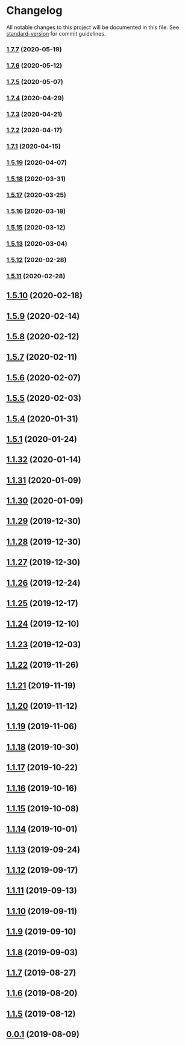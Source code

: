 # Changelog

All notable changes to this project will be documented in this file. See [standard-version](https://github.com/conventional-changelog/standard-version) for commit guidelines.

### [1.7.7](https://github.com/surveyjs/survey-analytics/compare/v1.7.6...v1.7.7) (2020-05-19)

### [1.7.6](https://github.com/surveyjs/survey-analytics/compare/v1.7.5...v1.7.6) (2020-05-12)

### [1.7.5](https://github.com/surveyjs/survey-analytics/compare/v1.7.4...v1.7.5) (2020-05-07)

### [1.7.4](https://github.com/surveyjs/survey-analytics/compare/v1.7.3...v1.7.4) (2020-04-29)

### [1.7.3](https://github.com/surveyjs/survey-analytics/compare/v1.7.2...v1.7.3) (2020-04-21)

### [1.7.2](https://github.com/surveyjs/survey-analytics/compare/v1.7.1...v1.7.2) (2020-04-17)

### [1.7.1](https://github.com/surveyjs/survey-analytics/compare/v1.5.19...v1.7.1) (2020-04-15)

### [1.5.19](https://github.com/surveyjs/survey-analytics/compare/v1.5.18...v1.5.19) (2020-04-07)

### [1.5.18](https://github.com/surveyjs/survey-analytics/compare/v1.5.17...v1.5.18) (2020-03-31)

### [1.5.17](https://github.com/surveyjs/survey-analytics/compare/v1.5.16...v1.5.17) (2020-03-25)

### [1.5.16](https://github.com/surveyjs/survey-analytics/compare/v1.5.15...v1.5.16) (2020-03-18)

### [1.5.15](https://github.com/surveyjs/survey-analytics/compare/v1.5.13...v1.5.15) (2020-03-12)

### [1.5.13](https://github.com/surveyjs/survey-analytics/compare/v1.5.12...v1.5.13) (2020-03-04)

### [1.5.12](https://github.com/surveyjs/survey-analytics/compare/v1.5.11...v1.5.12) (2020-02-28)

### [1.5.11](https://github.com/surveyjs/survey-analytics/compare/v1.5.10...v1.5.11) (2020-02-28)

<a name="1.5.10"></a>
## [1.5.10](https://github.com/surveyjs/survey-analytics/compare/v1.5.9...v1.5.10) (2020-02-18)



<a name="1.5.9"></a>
## [1.5.9](https://github.com/surveyjs/survey-analytics/compare/v1.5.8...v1.5.9) (2020-02-14)



<a name="1.5.8"></a>
## [1.5.8](https://github.com/surveyjs/survey-analytics/compare/v1.5.7...v1.5.8) (2020-02-12)



<a name="1.5.7"></a>
## [1.5.7](https://github.com/surveyjs/survey-analytics/compare/v1.5.6...v1.5.7) (2020-02-11)



<a name="1.5.6"></a>
## [1.5.6](https://github.com/surveyjs/survey-analytics/compare/v1.5.5...v1.5.6) (2020-02-07)



<a name="1.5.5"></a>
## [1.5.5](https://github.com/surveyjs/survey-analytics/compare/v1.5.4...v1.5.5) (2020-02-03)



<a name="1.5.4"></a>
## [1.5.4](https://github.com/surveyjs/survey-analytics/compare/v1.5.3...v1.5.4) (2020-01-31)



<a name="1.5.1"></a>
## [1.5.1](https://github.com/surveyjs/survey-analytics/compare/v1.5.0...v1.5.1) (2020-01-24)



<a name="1.1.32"></a>
## [1.1.32](https://github.com/surveyjs/survey-analytics/compare/v1.1.31...v1.1.32) (2020-01-14)



<a name="1.1.31"></a>
## [1.1.31](https://github.com/surveyjs/survey-analytics/compare/v1.1.30...v1.1.31) (2020-01-09)



<a name="1.1.30"></a>
## [1.1.30](https://github.com/surveyjs/survey-analytics/compare/v1.1.29...v1.1.30) (2020-01-09)



<a name="1.1.29"></a>
## [1.1.29](https://github.com/surveyjs/survey-analytics/compare/v1.1.28...v1.1.29) (2019-12-30)



<a name="1.1.28"></a>
## [1.1.28](https://github.com/surveyjs/survey-analytics/compare/v1.1.27...v1.1.28) (2019-12-30)



<a name="1.1.27"></a>
## [1.1.27](https://github.com/surveyjs/survey-analytics/compare/v1.1.26...v1.1.27) (2019-12-30)



<a name="1.1.26"></a>
## [1.1.26](https://github.com/surveyjs/survey-analytics/compare/v1.1.25...v1.1.26) (2019-12-24)



<a name="1.1.25"></a>
## [1.1.25](https://github.com/surveyjs/survey-analytics/compare/v1.1.24...v1.1.25) (2019-12-17)



<a name="1.1.24"></a>
## [1.1.24](https://github.com/surveyjs/survey-analytics/compare/v1.1.23...v1.1.24) (2019-12-10)



<a name="1.1.23"></a>
## [1.1.23](https://github.com/surveyjs/survey-analytics/compare/v1.1.22...v1.1.23) (2019-12-03)



<a name="1.1.22"></a>
## [1.1.22](https://github.com/surveyjs/survey-analytics/compare/v1.1.21...v1.1.22) (2019-11-26)



<a name="1.1.21"></a>
## [1.1.21](https://github.com/surveyjs/survey-analytics/compare/v1.1.20...v1.1.21) (2019-11-19)



<a name="1.1.20"></a>
## [1.1.20](https://github.com/surveyjs/survey-analytics/compare/v1.1.19...v1.1.20) (2019-11-12)



<a name="1.1.19"></a>
## [1.1.19](https://github.com/surveyjs/survey-analytics/compare/v1.1.18...v1.1.19) (2019-11-06)



<a name="1.1.18"></a>
## [1.1.18](https://github.com/surveyjs/survey-analytics/compare/v1.1.17...v1.1.18) (2019-10-30)



<a name="1.1.17"></a>
## [1.1.17](https://github.com/surveyjs/survey-analytics/compare/v1.1.16...v1.1.17) (2019-10-22)



<a name="1.1.16"></a>
## [1.1.16](https://github.com/surveyjs/survey-analytics/compare/v1.1.15...v1.1.16) (2019-10-16)



<a name="1.1.15"></a>
## [1.1.15](https://github.com/surveyjs/survey-analytics/compare/v1.1.14...v1.1.15) (2019-10-08)



<a name="1.1.14"></a>
## [1.1.14](https://github.com/surveyjs/survey-analytics/compare/v1.1.13...v1.1.14) (2019-10-01)



<a name="1.1.13"></a>
## [1.1.13](https://github.com/surveyjs/survey-analytics/compare/v1.1.12...v1.1.13) (2019-09-24)



<a name="1.1.12"></a>
## [1.1.12](https://github.com/surveyjs/survey-analytics/compare/v1.1.11...v1.1.12) (2019-09-17)



<a name="1.1.11"></a>
## [1.1.11](https://github.com/surveyjs/survey-analytics/compare/v1.1.10...v1.1.11) (2019-09-13)



<a name="1.1.10"></a>
## [1.1.10](https://github.com/surveyjs/survey-analytics/compare/v1.1.9...v1.1.10) (2019-09-11)



<a name="1.1.9"></a>
## [1.1.9](https://github.com/surveyjs/survey-analytics/compare/v1.1.8...v1.1.9) (2019-09-10)



<a name="1.1.8"></a>
## [1.1.8](https://github.com/surveyjs/survey-analytics/compare/v1.1.7...v1.1.8) (2019-09-03)



<a name="1.1.7"></a>
## [1.1.7](https://github.com/surveyjs/survey-analytics/compare/v1.1.6...v1.1.7) (2019-08-27)



<a name="1.1.6"></a>
## [1.1.6](https://github.com/surveyjs/survey-analytics/compare/v1.1.5...v1.1.6) (2019-08-20)



<a name="1.1.5"></a>
## [1.1.5](https://github.com/surveyjs/survey-analytics/compare/v0.0.1...v1.1.5) (2019-08-12)



<a name="0.0.1"></a>
## [0.0.1](https://github.com/surveyjs/survey-analytics/compare/v1.0.2...v0.0.1) (2019-08-09)
